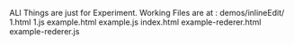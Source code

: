ALl Things are just for Experiment.
Working Files are at : demos/inlineEdit/
1.html
1.js
example.html
example.js
index.html
example-rederer.html
example-rederer.js
